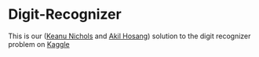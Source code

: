 # Digit-Recognizer
This is our ([Keanu Nichols](https://github.com/kmn5409) and [Akil Hosang](https://github.com/Akil313)) solution to the digit recognizer problem on [Kaggle](https://www.kaggle.com/c/digit-recognizer)
